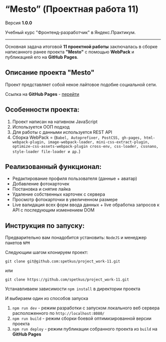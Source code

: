 
# “Меsto” (Проектная работа 11) 

Версия **1.0.0**

Учебный курс "Фронтенд-разработчик" в Яндекс.Практикум.

----------

Основная задача итоговой **11 проектной работы** заключалась в сборке написанного ранее проекта **"Меsto"** c помощью **WebPack** и публикацией его на **GitHub Pages**.

## Описание проекта "Mesto"
Проект представляет собой некое лайтовое подобие социальной сети.

Ссылка на  **GitHub Pages** - [перейти](https://spetkus.github.io/project_work-11/)

**Особенности проекта:**
----------
 1.  Проект написан на нативном JavaScript
 2.  Используется ООП подход
 3.  Для работы с данными используется REST API
 4.  Сборка  WebPack = (`Babel, Autoprefixer, PostCSS, gh-pages, html-webpack-plugin, image-webpack-loader, mini-css-extract-plugin, optimize-css-assets-webpack-plugin cross-env, css-loader, cssnano, style-loader file-loader и др.`)

**Реализованный функционал:**
----------
 - Редактирование профиля пользователя (данные + аватар)
 - Добавление фотокарточек
 - Постановка и снятие лайка
 - Удаление собственных карточек с сервера
 - Просмотр фотокарточки в увеличенном размере
 - Live валидация всех форм ввода данных + live обработка запросов к API c последующим изменением DOM


**Инструкция по запуску:**
----------

Предварительно вам понадобится установить: `NodeJS` 
 и менеджер пакетов `NPM`

Следующим шагом клонируем проект:

    git clone git@github.com:spetkus/project_work-11.git
   или
   
    git clone https://github.com/spetkus/project_work-11.git

Устанавливаем зависимости `npm install` в директории проекта

И выбираем один из способов запуска

  1.  `npm run dev` - режим разработки с запуском локального веб сервера расположенного по `http://localhost:8080/`
  2. `npm run build` - режим сборки боевой оптимизированной версии проекта
  3. `npm run deploy` - режим публикации собранного проекта из `build` на **GitHub Pages**